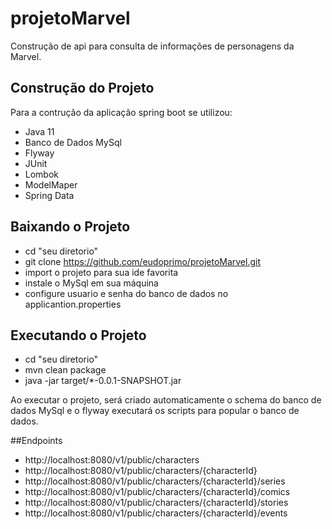 # projetoMarvel

Construção de api para consulta de informações de personagens da Marvel.

## Construção do Projeto

Para a contrução da aplicação spring boot se utilizou:

- Java 11
- Banco de Dados MySql
- Flyway
- JUnit
- Lombok
- ModelMaper
- Spring Data

## Baixando o Projeto

- cd "seu diretorio"
- git clone https://github.com/eudoprimo/projetoMarvel.git
- import o projeto para sua ide favorita
- instale o MySql em sua máquina
- configure usuario e senha do banco de dados no applicantion.properties

## Executando o Projeto

- cd "seu diretorio"
- mvn clean package
- java -jar target/*-0.0.1-SNAPSHOT.jar

Ao executar o projeto, será criado automaticamente o schema do banco de dados MySql e o flyway 
executará os scripts para popular o banco de dados.

##Endpoints

- http://localhost:8080/v1/public/characters
- http://localhost:8080/v1/public/characters/{characterId}
- http://localhost:8080/v1/public/characters/{characterId}/series
- http://localhost:8080/v1/public/characters/{characterId}/comics
- http://localhost:8080/v1/public/characters/{characterId}/stories
- http://localhost:8080/v1/public/characters/{characterId}/events